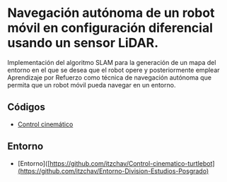 # Navegación autónoma de un robot móvil en configuración diferencial usando un sensor LiDAR.
Implementación del algoritmo SLAM para la generación de un mapa del entorno en el que se desea que el robot opere y posteriormente emplear Aprendizaje por Refuerzo como técnica de navegación autónoma que permita que un robot móvil pueda navegar en un entorno.

## Códigos
- [Control cinemático](https://github.com/itzchav/Control-cinematico-turtlebot)

## Entorno
- [Entorno]([https://github.com/itzchav/Control-cinematico-turtlebot](https://github.com/itzchav/Entorno-Division-Estudios-Posgrado)
